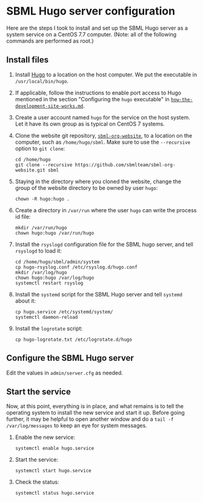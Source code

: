 SBML Hugo server configuration
==============================

Here are the steps I took to install and set up the SBML Hugo server as a system service on a CentOS 7.7 computer.  (Note: all of the following commands are performed as root.)

Install files
-------------

1. Install [Hugo](https://github.com/gohugoio/hugo/releases) to a location on the host computer.  We put the executable in `/usr/local/bin/hugo`.

2. If applicable, follow the instructions to enable port access to Hugo mentioned in the section "Configuring the `hugo` executable" in [`how-the-development-site-works.md`](how-the-development-site-works.md).

3. Create a user account named `hugo` for the service on the host system.  Let it have its own group as is typical on CentOS 7 systems.

4. Clone the website git repository, [`sbml-org-website`](https://github.com/sbmlteam/sbml-org-website), to a location on the computer, such as `/home/hugo/sbml`.  Make sure to use the `--recursive` option to `git clone`:

    ``` shell
    cd /home/hugo
    git clone --recursive https://github.com/sbmlteam/sbml-org-website.git sbml
    ```

5. Staying in the directory where you cloned the website, change the group of the website directory to be owned by user `hugo`:

    ``` shell
    chown -R hugo:hugo .
    ```

6. Create a directory in `/var/run` where the user `hugo` can write the process id file:

    ``` shell
    mkdir /var/run/hugo
    chown hugo:hugo /var/run/hugo
    ```

6. Install the `rsyslogd` configuration file for the SBML hugo server, and tell `rsyslogd` to load it:

    ``` shell
    cd /home/hugo/sbml/admin/system
    cp hugo-rsyslog.conf /etc/rsyslog.d/hugo.conf
    mkdir /var/log/hugo
    chown hugo:hugo /var/log/hugo
    systemctl restart rsyslog
    ```

7. Install the `systemd` script for the SBML Hugo server and tell `systemd` about it:

    ``` shell
    cp hugo.service /etc/systemd/system/
    systemctl daemon-reload
    ```

8. Install the `logrotate` script:

    ``` shell
    cp hugo-logrotate.txt /etc/logrotate.d/hugo
    ```


Configure the SBML Hugo server
------------------------------

Edit the values in `admin/server.cfg` as needed.


Start the service
-----------------

Now, at this point, everything is in place, and what remains is to tell the operating system to install the new service and start it up.  Before going further, it may be helpful to open another window and do a `tail -f /var/log/messages` to keep an eye for system messages.

1. Enable the new service:

    ``` shell
    systemctl enable hugo.service
    ```

2. Start the service:

    ``` shell
    systemctl start hugo.service
    ```

3. Check the status:

    ``` shell
    systemctl status hugo.service
    ```

